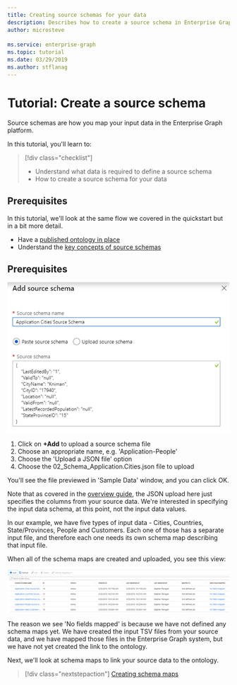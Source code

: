 ```yaml
---
title: Creating source schemas for your data
description: Describes how to create a source schema in Enterprise Graph
author: microsteve

ms.service: enterprise-graph
ms.topic: tutorial
ms.date: 03/29/2019
ms.author: stflanag
---
```


# Tutorial: Create a source schema

Source schemas are how you map your input data in the Enterprise Graph platform.

In this tutorial, you'll learn to:

> [!div class="checklist"]
> * Understand what data is required to define a source schema
> * How to create a source schema for your data

## Prerequisites
In this tutorial, we'll look at the same flow we covered in the quickstart but in a bit more detail.

- Have a [published ontology in place](ontology-tutorial.md)
- Understand the [key concepts of source schemas](source-schema-concepts.md)

## Prerequisites

![Source schema step](media/quickstart/12-add-source-schema.png)

1. Click on **+Add** to upload a source schema file
1. Choose an appropriate name, e.g. 'Application-People'
1. Choose the 'Upload a JSON file' option
1. Choose the 02_Schema_Application.Cities.json file to upload

You'll see the file previewed in 'Sample Data' window, and you can click OK.

Note that as covered in the [overview guide](source-schema-concepts.md), the JSON upload here just specifies the columns from your source data. We're interested in specifying the input data schema, at this point, not the input data values.

In our example, we have five types of input data - Cities, Countries, State/Provinces, People and Customers. Each one of those has a separate input file, and therefore each one needs its own schema map describing that input file. 

When all of the schema maps are created and uploaded, you see this view:

![All schemas](media/quickstart/15-all-schema-uploaded.png)

The reason we see 'No fields mapped' is because we have not defined any schema maps yet. We have created the input TSV files from your source data, and we have mapped those files in the Enterprise Graph system, but we have not yet created the link to the ontology.

Next, we'll look at schema maps to link your source data to the ontology.

> [!div class="nextstepaction"]
> [Creating schema maps](schema-map-tutorial.md)
